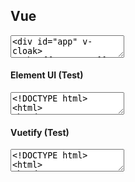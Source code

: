 ## Vue

<textarea class="code-editor-vue" data-height="180px">
<div id="app" v-cloak>
  <h3>{{ message }}</h3>
  <h5>{{ subtitle }}</h5>
</div>
<script>
function loadVue() {
  var app = new Vue({
    el: '#app',
    data: {
      message: 'Vue is working!',
      subtitle: 'This is a subtitle'
    }
  })
}
setTimeout(loadVue, 300);
window.addEventListener("load", loadVue);
</script>
<style>[v-cloak] {display: none;}</style>
</textarea>


#### Element UI (Test)

<textarea class="code-editor-vue" data-height="440px">
<!DOCTYPE html>
<html>
<head>
  <meta charset="UTF-8">
  <!-- import CSS -->
  <link rel="stylesheet" href="https://unpkg.com/element-ui/lib/theme-chalk/index.css">
</head>
<body>
  <div id="app">
    <h4>Element UI is working!</h4>
    <h5>Card component</h5>
    <el-card class="box-card">
      <div slot="header" class="clearfix">
        <span>Card name</span>
        <el-button style="float: right; padding: 3px 0" type="text">Operation button</el-button>
      </div>
      <div v-for="o in 4" :key="o" class="text item">
        {{'List item ' + o }}
      </div>
    </el-card>
    <h5>Button component</h5>
    <el-button @click="visible = true">Button</el-button>
    <el-dialog :visible.sync="visible" title="Dialog Component">
      <p>Try Element</p>
    </el-dialog>
  </div>
</body>
  <!-- import Vue before Element -->
  <script src="https://unpkg.com/vue/dist/vue.js"></script>
  <!-- import JavaScript -->
  <script src="https://unpkg.com/element-ui/lib/index.js"></script>
  <script>
    new Vue({
      el: '#app',
      data: function() {
        return { visible: false }
      }
    })
  </script>
</html>
</textarea>


#### Vuetify (Test)

<textarea class="code-editor-vue" data-height="640px">
<!DOCTYPE html>
<html>
<head>
  <link href="https://fonts.googleapis.com/css?family=Roboto:100,300,400,500,700,900" rel="stylesheet">
  <link href="https://cdn.jsdelivr.net/npm/@mdi/font@4.x/css/materialdesignicons.min.css" rel="stylesheet">
  <link href="https://cdn.jsdelivr.net/npm/vuetify@2.x/dist/vuetify.min.css" rel="stylesheet">
  <meta name="viewport" content="width=device-width, initial-scale=1, maximum-scale=1, user-scalable=no, minimal-ui">
</head>
<body>
  <div id="app">
    <v-app>
      <v-content>
        <h4>Vuetify is working!</h4>
        <h5>Button component</h5>
        <v-btn small color="primary">Button</v-btn>
        <h5>Card component</h5>
        <v-card
            class="mx-auto"
            max-width="400"
          >
            <v-img
              class="white--text align-end"
              height="200px"
              src="https://cdn.vuetifyjs.com/images/cards/docks.jpg"
            >
              <v-card-title>Top 10 Australian beaches</v-card-title>
            </v-img>
            <v-card-subtitle class="pb-0">Number 10</v-card-subtitle>
            <v-card-text class="text--primary">
              <div>Whitehaven Beach</div>
              <div>Whitsunday Island, Whitsunday Islands</div>
            </v-card-text>
            <v-card-actions>
              <v-btn
                color="orange"
                text
              >
                Share
              </v-btn>
              <v-btn
                color="orange"
                text
              >
                Explore
              </v-btn>
            </v-card-actions>
          </v-card>
      </v-content>
    </v-app>
  </div>
  <script src="https://cdn.jsdelivr.net/npm/vue@2.x/dist/vue.js"></script>
  <script src="https://cdn.jsdelivr.net/npm/vuetify@2.x/dist/vuetify.js"></script>
  <script>
    new Vue({
      el: '#app',
      vuetify: new Vuetify(),
    })
  </script>
</body>
</html>
</textarea>
